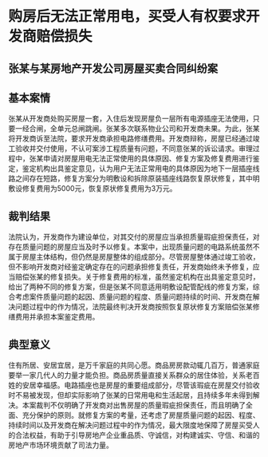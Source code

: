# 购房后无法正常用电，买受人有权要求开发商赔偿损失
<!-- INFO END -->

## 张某与某房地产开发公司房屋买卖合同纠纷案
## 基本案情

张某从开发商处购买房屋一套，入住后发现房屋负一层所有电源插座无法使用，只要一经合闸，全单元总闸跳闸。张某多次联系物业公司和开发商未果。为此，张某将开发商诉至法院，要求开发商承担电路修缮费用。开发商辩称，房屋已经通过竣工验收并交付使用，不认可案涉工程质量有问题，不同意张某的诉讼请求。审理过程中，张某申请对房屋用电无法正常使用的具体原因、修复方案及修复费用进行鉴定，鉴定机构出具鉴定意见，认为用户无法正常用电的具体原因为地下一层插座线路之间存在短路，修复方案分为明敷设和拆除原装插座线路恢复原状修复，其中明敷设修复费用为5000元，恢复原状修复费用为3万元。

## 裁判结果

法院认为，开发商作为建设单位，对其交付的房屋应当承担质量瑕疵担保责任，对存在质量问题的房屋应当及时予以修复。本案中，出现质量问题的电路系统虽然不属于房屋主体结构，但仍然是房屋整体的组成部分。尽管房屋整体通过竣工验收，但不影响开发商对经鉴定确定存在的问题承担修复责任，开发商始终未予修复，应当赔偿张某的修复损失。关于修复费用的标准，虽然鉴定机构在出具鉴定意见时，给出了两种不同的修复方案，但是张某不同意适用明敷设配管配线的修复方案，综合考虑案件质量问题的起因、质量问题的程度、质量问题持续的时间、开发商在解决问题过程中的作为情况，法院最终判决开发商按照恢复原状修复方案赔偿张某修缮费用并承担本案鉴定费用。

## 典型意义

住有所居、安居宜居，是万千家庭的共同心愿。商品房房款动辄几百万，普通家庭要举一家几代人的力量才能负担。商品房质量直接关系群众的居住体验，关系老百姓的安居幸福感。电路插座也是房屋的重要组成部分，尽管该瑕疵在房屋交付验收时不易被发现，但却实际影响了张某的日常用电和生活起居，且持续多年未得到解决。本案裁判不仅明确了开发商对出售房屋的质量瑕疵担保责任，而且明确了全面、充分保护的原则。就修复方案的考量，还考虑了房屋质量问题的起因、程度、持续时间以及开发商在解决问题过程中的作为情况，最大限度地保障了房屋买受人的合法权益，有助于引导房地产企业重品质、守诚信，对构建诚实、守信、和谐的房地产市场环境贡献了司法力量。

